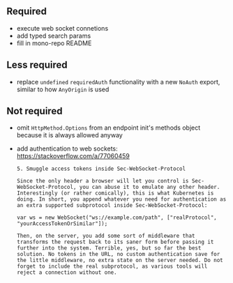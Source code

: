 ## Required

-   execute web socket connetions
-   add typed search params
-   fill in mono-repo README

## Less required

-   replace `undefined` `requiredAuth` functionality with a new `NoAuth` export, similar to how `AnyOrigin` is used

## Not required

-   omit `HttpMethod.Options` from an endpoint init's methods object because it is always allowed anyway
-   add authentication to web sockets: https://stackoverflow.com/a/77060459

    ```
    5. Smuggle access tokens inside Sec-WebSocket-Protocol

    Since the only header a browser will let you control is Sec-WebSocket-Protocol, you can abuse it to emulate any other header. Interestingly (or rather comically), this is what Kubernetes is doing. In short, you append whatever you need for authentication as an extra supported subprotocol inside Sec-WebSocket-Protocol:

    var ws = new WebSocket("ws://example.com/path", ["realProtocol", "yourAccessTokenOrSimilar"]);

    Then, on the server, you add some sort of middleware that transforms the request back to its saner form before passing it further into the system. Terrible, yes, but so far the best solution. No tokens in the URL, no custom authentication save for the little middleware, no extra state on the server needed. Do not forget to include the real subprotocol, as various tools will reject a connection without one.
    ```
